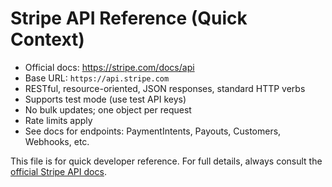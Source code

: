 # Stripe API Reference (Quick Context)

- Official docs: https://stripe.com/docs/api
- Base URL: `https://api.stripe.com`
- RESTful, resource-oriented, JSON responses, standard HTTP verbs
- Supports test mode (use test API keys)
- No bulk updates; one object per request
- Rate limits apply
- See docs for endpoints: PaymentIntents, Payouts, Customers, Webhooks, etc.

This file is for quick developer reference. For full details, always consult the [official Stripe API docs](https://stripe.com/docs/api). 